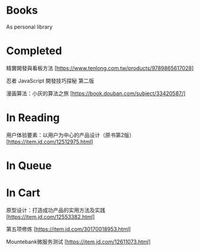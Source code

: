 # Books
As personal library

# Completed

精實開發與看板方法 [https://www.tenlong.com.tw/products/9789865617028]

忍者 JavaScript 開發技巧探秘 第二版

漫画算法：小灰的算法之旅 [https://book.douban.com/subject/33420587/]

# In Reading

用户体验要素：以用户为中心的产品设计（原书第2版）[https://item.jd.com/12512975.html]

# In Queue

# In Cart

原型设计：打造成功产品的实用方法及实践 [https://item.jd.com/12553382.html]

第五项修炼 [https://item.jd.com/30170018953.html]

Mountebank微服务测试 [https://item.jd.com/12611073.html]
